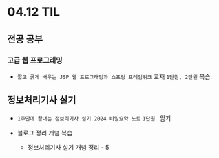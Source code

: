 <h1> 04.12 TIL </h1>

## 전공 공부
###  고급 웹 프로그래밍 
  - `짧고 굵게 배우는 JSP 웹 프로그래밍과 스프링 프레임워크` 교재 `1단원, 2단원` 복습.



## 정보처리기사 실기

 - `1주만에 끝내는 정보리기사 실기 2024 비밀요약 노트` `1단원 ` 암기


  - 블로그 정리 개념 복습

    - 정보처리기사 실기 개념 정리 - 5
